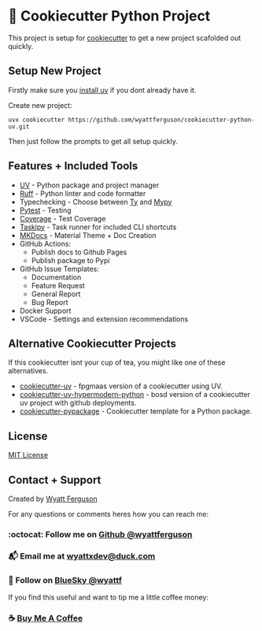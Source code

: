 # :snake: Cookiecutter Python Project

This project is setup for [cookiecutter](https://www.cookiecutter.io/) to get a new project scafolded out quickly.

## Setup New Project

Firstly make sure you [install uv](https://docs.astral.sh/uv/getting-started/installation/#installation-methods) if you dont already have it.

Create new project:

```
uvx cookiecutter https://github.com/wyattferguson/cookiecutter-python-uv.git
```

Then just follow the prompts to get all setup quickly.

## Features + Included Tools

- [UV](https://docs.astral.sh/uv/) - Python package and project manager
- [Ruff](https://docs.astral.sh/ruff/) - Python linter and code formatter
- Typechecking - Choose between [Ty](https://github.com/astral-sh/ty) and [Mypy](https://www.mypy-lang.org/)
- [Pytest](https://docs.pytest.org/en/stable/) - Testing
- [Coverage](https://coverage.readthedocs.io/en/7.6.12/) - Test Coverage
- [Taskipy](https://github.com/taskipy/taskipy) - Task runner for included CLI shortcuts
- [MKDocs](https://squidfunk.github.io/mkdocs-material/) - Material Theme + Doc Creation
- GitHub Actions:
  - Publish docs to Github Pages
  - Publish package to Pypi
- GitHub Issue Templates:
  - Documentation
  - Feature Request
  - General Report
  - Bug Report
- Docker Support
- VSCode - Settings and extension recommendations

## Alternative Cookiecutter Projects

If this cookiecutter isnt your cup of tea, you might like one of these alternatives.

- [cookiecutter-uv](https://github.com/fpgmaas/cookiecutter-uv) - fpgmaas version of a cookiecutter using UV.
- [cookiecutter-uv-hypermodern-python](https://github.com/bosd/cookiecutter-uv-hypermodern-python) - bosd version of a cookiecutter uv project with github deployments.
- [cookiecutter-pypackage](https://github.com/audreyfeldroy/cookiecutter-pypackage) - Cookiecutter template for a Python package.

## License

[MIT License](https://github.com/wyattferguson/cookiecutter-project/blob/main/LICENSE)

## Contact + Support

Created by [Wyatt Ferguson](https://github.com/wyattferguson)

For any questions or comments heres how you can reach me:

### :octocat: Follow me on [Github @wyattferguson](https://github.com/wyattferguson)

### :mailbox_with_mail: Email me at [wyattxdev@duck.com](wyattxdev@duck.com)

### :tropical_drink: Follow on [BlueSky @wyattf](https://wyattf.bsky.social)

If you find this useful and want to tip me a little coffee money:

### :coffee: [Buy Me A Coffee](https://www.buymeacoffee.com/wyattferguson)
